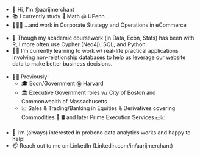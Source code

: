 - 👋 Hi, I’m @aarijmerchant
- 📚 I currently study :abacus: Math @ UPenn... 
- 👨🏻‍💻 ...and work in Corporate Strategy and Operations in eCommerce
<br/><br/>
- 🌱 Though my academic coursework (in Data, Econ, Stats) has been with R, I more often use Cypher (Neo4j), SQL, and Python. 
- :construction_worker_man: I’m currently learning to work w/ real-life practical applications involving non-relationship databases to help us leverage our website data to make better business decisions. 
<br/><br/>
- 👨‍💻 Previously:
   - 🎓 Econ/Government @ Harvard
   - 🏛️ Executive Government roles w/ City of Boston and Commonwealth of Massachusetts
   - 📈 Sales & Trading/Banking in Equities & Derivatives covering Commodities :corn: :oil_drum: and later Prime Execution Services :dollar::chart:
<br/><br/>
- 👀 I’m (always) interested in probono data analytics works and happy to help!
- 📫 Reach out to me on LinkedIn (Linkedin.com/in/aarijmerchant)

<!---
aarijmerchant/aarijmerchant is a ✨ special  ✨ repository because its `README.md` (this file) appears on your GitHub profile.
You can click the Preview link to take a look at your changes.
--->
